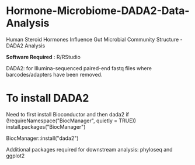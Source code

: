 # Hormone-Microbiome-DADA2-Data-Analysis
Human Steroid Hormones Influence Gut Microbial Community Structure - DADA2 Analysis

**Software Required** :
R/RStudio

DADA2: for Illumina-sequenced paired-end fastq files where 
barcodes/adapters have been removed.

# To install DADA2
Need to first install Bioconductor and then dada2
if (!requireNamespace("BiocManager", quietly = TRUE))
    install.packages("BiocManager")

BiocManager::install("dada2")

Additional packages required for downstream analysis: phyloseq and ggplot2
